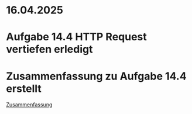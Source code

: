 # 16.04.2025

# Aufgabe 14.4 HTTP Request vertiefen erledigt
# Zusammenfassung zu Aufgabe 14.4 erstellt
[Zusammenfassung](/M293/HTTP%20Response%20Vertiefen%20Zusammenfassung.pdf)